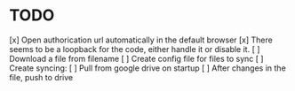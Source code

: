 # TODO

[x] Open authorication url automatically in the default browser
[x] There seems to be a loopback for the code, either handle it or disable it.
[ ] Download a file from filename
[ ] Create config file for files to sync
[ ] Create syncing:
    [ ] Pull from google drive on startup
    [ ] After changes in the file, push to drive
